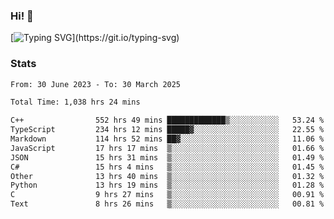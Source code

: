 ### Hi!  👋

[![Typing SVG](https://readme-typing-svg.herokuapp.com?font=Fira+Code&pause=1000&width=435&lines=Hello!+I'm+Texiwustion.)](https://git.io/typing-svg)

### Stats

<!--START_SECTION:waka-->

```txt
From: 30 June 2023 - To: 30 March 2025

Total Time: 1,038 hrs 24 mins

C++                552 hrs 49 mins █████████████▒░░░░░░░░░░░   53.24 %
TypeScript         234 hrs 12 mins █████▓░░░░░░░░░░░░░░░░░░░   22.55 %
Markdown           114 hrs 52 mins ██▓░░░░░░░░░░░░░░░░░░░░░░   11.06 %
JavaScript         17 hrs 17 mins  ▒░░░░░░░░░░░░░░░░░░░░░░░░   01.66 %
JSON               15 hrs 31 mins  ▒░░░░░░░░░░░░░░░░░░░░░░░░   01.49 %
C#                 15 hrs 4 mins   ▒░░░░░░░░░░░░░░░░░░░░░░░░   01.45 %
Other              13 hrs 40 mins  ▒░░░░░░░░░░░░░░░░░░░░░░░░   01.32 %
Python             13 hrs 19 mins  ▒░░░░░░░░░░░░░░░░░░░░░░░░   01.28 %
C                  9 hrs 27 mins   ▒░░░░░░░░░░░░░░░░░░░░░░░░   00.91 %
Text               8 hrs 26 mins   ▒░░░░░░░░░░░░░░░░░░░░░░░░   00.81 %
```

<!--END_SECTION:waka-->

